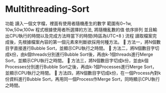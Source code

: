 # Multithreading-Sort



功能
讀入一個文字檔，裡面有使用者隨機產生的數字 範圍有0~1w, 10w,50w,100w 程式根據使用者所選擇的方法, 將隨機亂數的值 依序排列
並且輸出CPU執行的時間以及完成方法時當下的時間(時區為UTC+8 )
流程
	讀取檔案完成後，先根據檔案內容的第一個元素來判斷欲採用何種方法。
	方法一，將N個數目字直接進行Bubble Sort，並顯示CPU執行之時間。
	方法二，將N個數目字切成k份，由k個threads分別進行Bubble Sort後，再由k-1個threads進行Merge Sort，並顯示CPU執行之時間。
	方法三，將N個數目字切成k份，並由k個Processes分別進行Bubble Sort之後，再由k-1個Processes進行Merge Sort，並顯示CPU執行之時間。
	方法四，將N個數目字切成k份，在一個Process內對k份資料進行Bubble Sort，再用同一個Process作Merge Sort，同時顯示CPU執行之時間。
